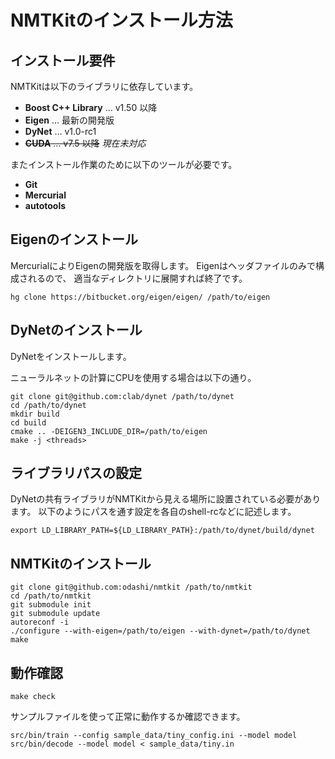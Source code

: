 NMTKitのインストール方法
========================


インストール要件
----------------

NMTKitは以下のライブラリに依存しています。

* **Boost C++ Library** ... v1.50 以降
* **Eigen** ... 最新の開発版
* **DyNet** ... v1.0-rc1
* ~~**CUDA** ... v7.5 以降~~ *現在未対応*

またインストール作業のために以下のツールが必要です。

* **Git**
* **Mercurial**
* **autotools**


Eigenのインストール
-------------------

MercurialによりEigenの開発版を取得します。
Eigenはヘッダファイルのみで構成されるので、
適当なディレクトリに展開すれば終了です。

    hg clone https://bitbucket.org/eigen/eigen/ /path/to/eigen


DyNetのインストール
-------------------

DyNetをインストールします。

ニューラルネットの計算にCPUを使用する場合は以下の通り。

    git clone git@github.com:clab/dynet /path/to/dynet
    cd /path/to/dynet
    mkdir build
    cd build
    cmake .. -DEIGEN3_INCLUDE_DIR=/path/to/eigen
    make -j <threads>


ライブラリパスの設定
--------------------

DyNetの共有ライブラリがNMTKitから見える場所に設置されている必要があります。
以下のようにパスを通す設定を各自のshell-rcなどに記述します。

    export LD_LIBRARY_PATH=${LD_LIBRARY_PATH}:/path/to/dynet/build/dynet


NMTKitのインストール
--------------------

    git clone git@github.com:odashi/nmtkit /path/to/nmtkit
    cd /path/to/nmtkit
    git submodule init
    git submodule update
    autoreconf -i
    ./configure --with-eigen=/path/to/eigen --with-dynet=/path/to/dynet
    make


動作確認
--------

    make check

サンプルファイルを使って正常に動作するか確認できます。

    src/bin/train --config sample_data/tiny_config.ini --model model
    src/bin/decode --model model < sample_data/tiny.in
